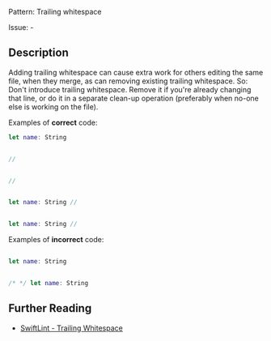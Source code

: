 Pattern: Trailing whitespace

Issue: -

## Description

Adding trailing whitespace can cause extra work for others editing the same file, when they merge, as can removing existing trailing whitespace. So: Don't introduce trailing whitespace. Remove it if you're already changing that line, or do it in a separate clean-up operation (preferably when no-one else is working on the file).

Examples of **correct** code:
```swift
let name: String


//


// 


let name: String //


let name: String // 

```
Examples of **incorrect** code:
```swift

let name: String 


/* */ let name: String 

```

## Further Reading

* [SwiftLint - Trailing Whitespace](https://github.com/realm/SwiftLint/blob/master/Rules.md#trailing-whitespace)